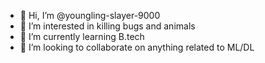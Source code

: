 - 👋 Hi, I’m @youngling-slayer-9000
- 👀 I’m interested in killing bugs and animals
- 🌱 I’m currently learning B.tech
- 💞️ I’m looking to collaborate on anything related to ML/DL

<!---
youngling-slayer-9000/youngling-slayer-9000 is a ✨ special ✨ repository because its `README.md` (this file) appears on your GitHub profile.
You can click the Preview link to take a look at your changes.
--->
